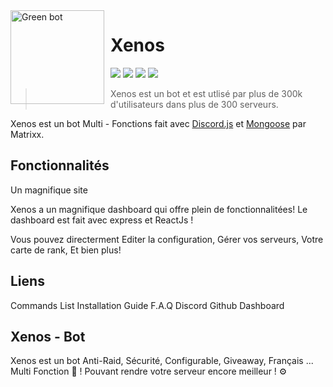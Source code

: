 
<img width="150" height="150" align="left" style="float: left; margin: 0 10px 0 0;" alt="Green bot" src="https://cdn.discordapp.com/attachments/744565410657075260/832963925284094062/Xenos_IMG_4102.png?size=512">  

# Xenos
[![](https://top.gg/api/widget/status/744228218965590096.svg)](https://top.gg/bot/744228218965590096)
[![](https://img.shields.io/discord/703861020195553312.svg?logo=discord&colorB=7289DA)](https://discord.gg/cPSsKrw)
[![](https://img.shields.io/badge/discord.js-v12.0.0--dev-blue.svg?logo=npm)](https://github.com/discordjs)
[![](https://www.codefactor.io/repository/github/matrixx-js/xenos-bot/badge)](https://www.codefactor.io/repository/github/matrixx-js/xenos-bot)

> Xenos est un bot et est utlisé par plus de 300k d'utilisateurs dans plus de 300 serveurs.

Xenos est un bot Multi - Fonctions fait avec [Discord.js](https://discord.js.org) et [Mongoose](https://mongoosejs.com/) par Matrixx.

## Fonctionnalités

Un magnifique site

Xenos a un magnifique dashboard qui offre plein de fonctionnalitées! Le dashboard est fait avec express et ReactJs !



Vous pouvez directerment Editer la configuration, Gérer vos serveurs, Votre carte de rank, Et bien plus!

## Liens

Commands List
Installation Guide
F.A.Q
Discord
Github
Dashboard

## Xenos - Bot
Xenos est un bot Anti-Raid, Sécurité, Configurable, Giveaway,  Français ... Multi Fonction 🤖 ! Pouvant rendre votre serveur encore meilleur ! ⚙️
